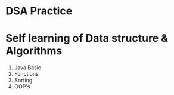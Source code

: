 # DSA Practice
# Self learning of Data structure & Algorithms 
1. Java Basic
2. Functions
3. Sorting
3. OOP's
